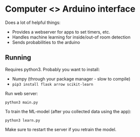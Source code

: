 # Computer <> Arduino interface

Does a lot of helpful things:

* Provides a webserver for apps to set timers, etc.
* Handles machine learning for inside/out-of room detection
* Sends probabilities to the arduino

## Running

Requires python3.  Probably you want to install:

* Numpy (through your package manager - slow to compile)
* `pip3 install flask arrow scikit-learn`

Run web server:

    python3 main.py

To train the ML-model (after you collected data using the app):

    python3 learn.py

Make sure to restart the server if you retrain the model.
